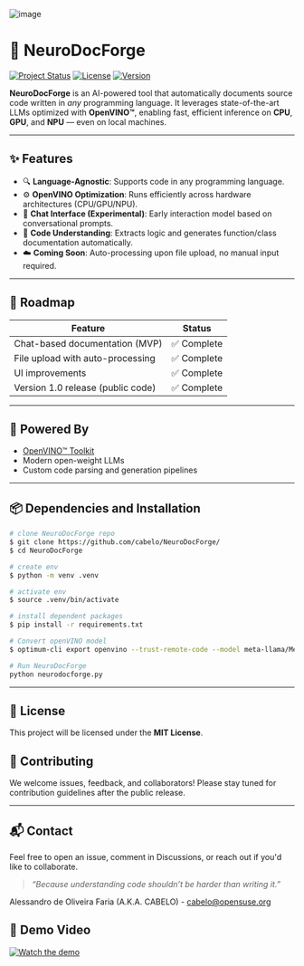 
![image](https://github.com/user-attachments/assets/7de1254d-b078-401d-9390-f58a10ada536)

# 🧠 NeuroDocForge

[![Project Status](https://img.shields.io/badge/status-in%20development-yellow)](#)
[![License](https://img.shields.io/badge/license-MIT-blue.svg)](#license)
[![Version](https://img.shields.io/badge/version-1.0--rc1-informational)](#)

**NeuroDocForge** is an AI-powered tool that automatically documents source code written in *any* programming language. It leverages state-of-the-art LLMs optimized with **OpenVINO™**, enabling fast, efficient inference on **CPU**, **GPU**, and **NPU** — even on local machines.

---

## ✨ Features

- 🔍 **Language-Agnostic**: Supports code in any programming language.
- ⚙️ **OpenVINO Optimization**: Runs efficiently across hardware architectures (CPU/GPU/NPU).
- 💬 **Chat Interface (Experimental)**: Early interaction model based on conversational prompts.
- 📄 **Code Understanding**: Extracts logic and generates function/class documentation automatically.
- ☁️ **Coming Soon**: Auto-processing upon file upload, no manual input required.

---

## 🚧 Roadmap

| Feature                             | Status        |
|-------------------------------------|---------------|
| Chat-based documentation (MVP)      | ✅ Complete    |
| File upload with auto-processing    | ✅ Complete    |
| UI improvements                     | ✅ Complete    |
| Version 1.0 release (public code)   | ✅ Complete    |

---

## 🧠 Powered By

- [OpenVINO™ Toolkit](https://www.intel.com/openvino)
- Modern open-weight LLMs
- Custom code parsing and generation pipelines

---

## 📦  Dependencies and Installation
```bash
# clone NeuroDocForge repo
$ git clone https://github.com/cabelo/NeuroDocForge/
$ cd NeuroDocForge

# create env
$ python -m venv .venv

# activate env
$ source .venv/bin/activate

# install dependent packages
$ pip install -r requirements.txt

# Convert openVINO model
$ optimum-cli export openvino --trust-remote-code --model meta-llama/Meta-Llama-3-8B-Instruct Meta-Llama-3-8B-Instruct-ov

# Run NeuroDocForge
python neurodocforge.py
```
---

## 📜 License

This project will be licensed under the **MIT License**.



## 🤝 Contributing

We welcome issues, feedback, and collaborators! Please stay tuned for contribution guidelines after the public release.

---

## 📬 Contact

Feel free to open an issue, comment in Discussions, or reach out if you'd like to collaborate.

> *“Because understanding code shouldn’t be harder than writing it.”*

Alessandro de Oliveira Faria (A.K.A. CABELO) - cabelo@opensuse.org

## 🎥 Demo Video

[![Watch the demo](https://img.youtube.com/vi/rB6FqQuwFVQ/hqdefault.jpg)](https://www.youtube.com/watch?v=rB6FqQuwFVQ)


